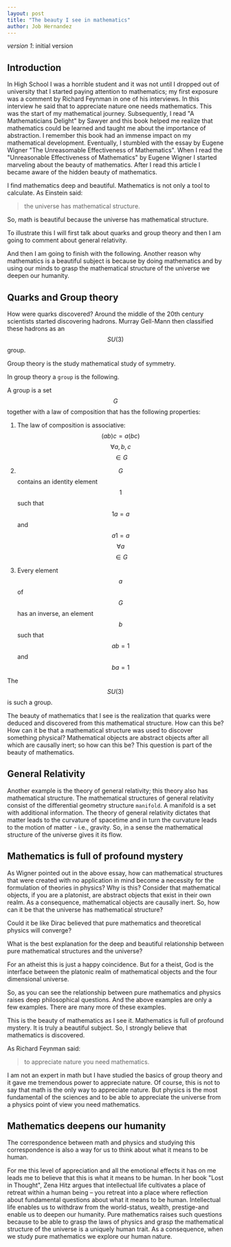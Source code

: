 ```yaml
---
layout: post
title: "The beauty I see in mathematics"
author: Job Hernandez
---
```


*version 1*: initial version

## Introduction

In High School I was a horrible student and it was not until I dropped out of university that I started paying attention to mathematics; my first exposure was a comment by Richard Feynman in one of his interviews. In this interview he said that to appreciate nature one needs mathematics. This was the start of my mathematical journey. Subsequently, I read "A Mathematicians Delight" by Sawyer and this book helped me realize that mathematics could be learned and taught me about the importance of abstraction. I remember this book had an immense impact on my mathematical development. Eventually, I stumbled with the essay by Eugene Wigner "The Unreasomable Effectiveness of Mathematics". When I read the "Unreasonable Effectiveness of Mathematics" by Eugene Wigner I started marveling about the beauty of mathematics. After I read this article I became aware of the hidden beauty of mathematics.

I find mathematics deep and beautiful. Mathematics is not only a tool to calculate. As Einstein said:

> the universe has mathematical structure.

So, math is beautiful because the universe has mathematical structure.

To illustrate this I will first talk  about quarks and group theory and then I am going to comment about general relativity.

And then I am going to finish with the following. Another reason why mathematics is a beautiful subject is because by doing mathematics and by using our minds to grasp the mathematical structure of the universe we deepen our humanity.

## Quarks and Group theory
How were quarks discovered? Around the middle of the 20th century scientists started discovering hadrons. Murray Gell-Mann then classified these hadrons as an $$ SU(3) $$ group.

Group theory is the study mathematical study of symmetry.

In group theory a `group` is the following.

A group is a set $$ G $$ together with a law of composition that has the following properties:

1. The law of composition is associative: $$ (ab)c = a(bc) $$ $$ \forall a, b, c $$ $$ \in G $$

2. $$ G $$ contains an identity element $$ 1 $$ such that $$ 1a = a $$ and $$ a1 = a $$ $$ \forall a $$ $$ \in G $$

3. Every element $$ a $$ of $$ G $$ has an inverse, an element $$ b $$ such that $$ ab=1 $$ and $$ ba=1 $$

The $$ SU(3) $$ is such a group.

The beauty of mathematics that I see is the realization that quarks were deduced and discovered from this mathematical structure. How can this be? How can it be that a mathematical structure was used to discover something physical? Mathematical objects are abstract objects after all which are causally inert; so how can this be? This question is part of the beauty of mathematics.

## General Relativity
Another example is the theory of general relativity; this theory also has mathematical structure. The mathematical structures of general relativity consist of the differential geometry structure `manifold`. A manifold is a set with additional information. The theory of general relativity dictates that matter leads to the curvature of spacetime and in turn the curvature leads to the motion of matter - i.e., gravity. So, in a sense the mathematical structure of the universe gives it its flow.

## Mathematics is full of profound mystery

As Wigner pointed out in the above essay, how can mathematical structures that were created with no application in mind become a necessity for the formulation of theories in physics? Why is this? Consider that mathematical objects, if you are a platonist, are abstract objects that exist in their own realm. As a consequence, mathematical objects are causally inert. So, how can it be that the universe has mathematical structure? 

Could it be like Dirac believed that pure mathematics and theoretical physics will converge?

What is the best explanation for the deep and beautiful relationship between pure mathematical structures and the universe?

For an atheist this is just a happy coincidence. But for a theist, God is the interface between the platonic realm of mathematical objects and the four dimensional universe.

So, as you can see the relationship between pure mathematics and physics raises deep philosophical questions. And the above examples are only a few examples. There are many more of these examples.

This is the beauty of mathematics as I see it. Mathematics is full of profound mystery. It is truly a beautiful subject. So, I strongly believe that mathematics is discovered. 

As Richard Feynman said:

> to appreciate nature you need mathematics.

I am not an expert in math but I have studied the basics of group theory and it gave me tremendous power to appreciate nature. Of course, this is not to say that math is the only way to appreciate nature. But physics is the most fundamental of the sciences and to be able to appreciate the universe from a physics point of view you need mathematics.

## Mathematics deepens our humanity

The correspondence between math and physics and studying this correspondence is also a way for us to think about what it means to be human.

For me this level of appreciation and all the emotional effects it has on me leads me to believe that this is  what it means to be human. In her book "Lost in Thought", Zena Hitz argues that intellectual life cultivates a place of retreat within a human being – you retreat into a place where reflection about fundamental questions about what it means to be human. Intellectual life enables us to withdraw from the world-status, wealth, prestige-and enable us to deepen our humanity. Pure mathematics raises such questions because to be able to grasp the laws of physics and grasp the mathematical structure of the universe is a uniquely human trait. As a consequence, when we study pure mathematics we explore our human nature.


